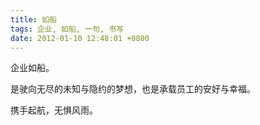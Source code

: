 ```yaml
---
title: 如船
tags: 企业, 如船, 一句, 书写
date: 2012-01-10 12:48:01 +0800
---
```



企业如船。

是驶向无尽的未知与隐约的梦想，也是承载员工的安好与幸福。

携手起航，无惧风雨。

